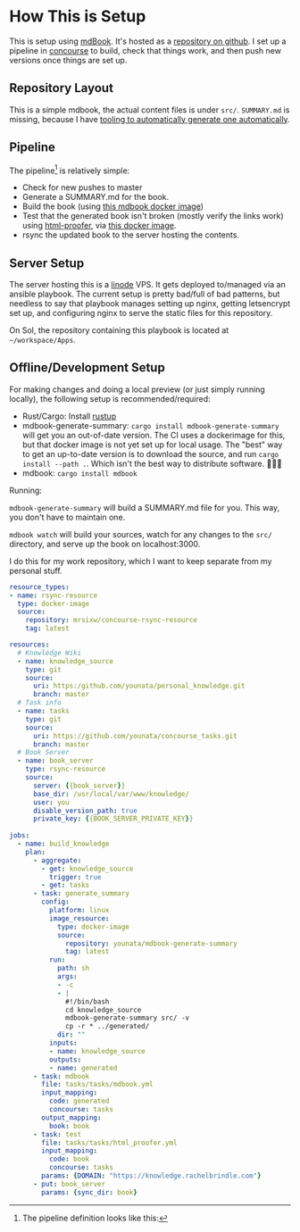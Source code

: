 # How This is Setup

This is setup using [mdBook](https://github.com/rust-lang-nursery/mdBook). It's hosted as a [repository on github](https://github.com/younata/personal_knowledge). I set up a pipeline in [concourse](https://concourse-ci.org) to build, check that things work, and then push new versions once things are set up.

## Repository Layout

This is a simple mdbook, the actual content files is under `src/`. `SUMMARY.md` is missing, because I have [tooling to automatically generate one automatically](https://github.com/younata/mdbook-generate-summary).

## Pipeline

The pipeline[^pipeline] is relatively simple:

- Check for new pushes to master
- Generate a SUMMARY.md for the book.
- Build the book (using [this mdbook docker image](https://hub.docker.com/r/hrektts/mdbook))
- Test that the generated book isn't broken (mostly verify the links work) using [html-proofer](https://github.com/gjtorikian/html-proofer), via [this docker image](https://hub.docker.com/r/18fgsa/html-proofer).
- rsync the updated book to the server hosting the contents.

## Server Setup

The server hosting this is a [linode](https://linode.com) VPS. It gets deployed to/managed via an ansible playbook. The current setup is pretty bad/full of bad patterns, but needless to say that playbook manages setting up nginx, getting letsencrypt set up, and configuring nginx to serve the static files for this repository.

On Sol, the repository containing this playbook is located at `~/workspace/Apps`.

## Offline/Development Setup

For making changes and doing a local preview (or just simply running locally), the following setup is recommended/required:

- Rust/Cargo: Install [rustup](https://rustup.rs)
- mdbook-generate-summary: `cargo install mdbook-generate-summary` will get you an out-of-date version. The CI uses a dockerimage for this, but that docker image is not yet set up for local usage. The "best" way to get an up-to-date version is to download the source, and run `cargo install --path .`. Which isn't the best way to distribute software. 🤷🏻‍♀️
- mdbook: `cargo install mdbook`

Running:

`mdbook-generate-summary` will build a SUMMARY.md file for you. This way, you don't have to maintain one.

`mdbook watch` will build your sources, watch for any changes to the `src/` directory, and serve up the book on localhost:3000.

I do this for my work repository, which I want to keep separate from my personal stuff.

[^pipeline]: The pipeline definition looks like this:

```yaml
resource_types:
- name: rsync-resource
  type: docker-image
  source:
    repository: mrsixw/concourse-rsync-resource
    tag: latest

resources:
  # Knowledge Wiki
  - name: knowledge_source
    type: git
    source:
      uri: https:/github.com/younata/personal_knowledge.git
      branch: master
  # Task info
  - name: tasks
    type: git
    source:
      uri: https://github.com/younata/concourse_tasks.git
      branch: master
  # Book Server
  - name: book_server
    type: rsync-resource
    source:
      server: {{book_server}}
      base_dir: /usr/local/var/www/knowledge/
      user: you
      disable_version_path: true
      private_key: {{BOOK_SERVER_PRIVATE_KEY}}
    
jobs:
  - name: build_knowledge
    plan:
      - aggregate:
        - get: knowledge_source
          trigger: true
        - get: tasks
      - task: generate_summary
        config:
          platform: linux
          image_resource:
            type: docker-image
            source:
              repository: younata/mdbook-generate-summary
              tag: latest
          run:
            path: sh
            args:
            - -c
            - |
              #!/bin/bash
              cd knowledge_source
              mdbook-generate-summary src/ -v
              cp -r * ../generated/
            dir: ""
          inputs:
          - name: knowledge_source
          outputs:
          - name: generated
      - task: mdbook
        file: tasks/tasks/mdbook.yml
        input_mapping: 
          code: generated
          concourse: tasks
        output_mapping:
          book: book
      - task: test
        file: tasks/tasks/html_proofer.yml
        input_mapping:
          code: book
          concourse: tasks
        params: {DOMAIN: "https://knowledge.rachelbrindle.com"}
      - put: book_server
        params: {sync_dir: book}
```
